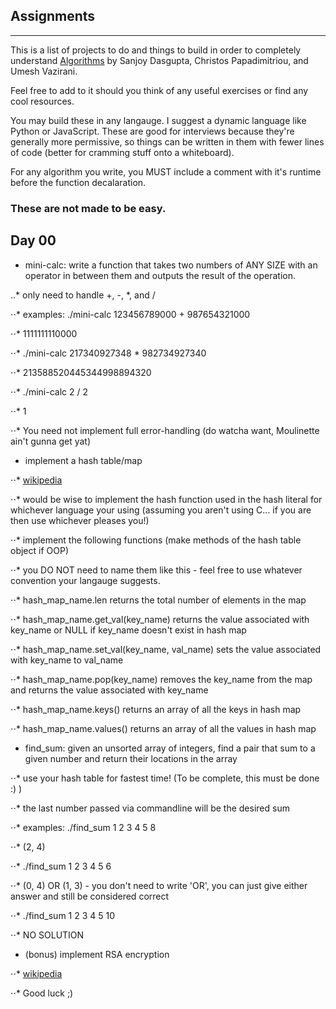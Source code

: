 Assignments
-----------
-----------

This is a list of projects to do and things to build in order to completely understand [Algorithms](http://www.cse.iitd.ernet.in/~naveen/courses/CSL630/all.pdf) by Sanjoy Dasgupta, Christos Papadimitriou, and Umesh Vazirani.

Feel free to add to it should you think of any useful exercises or find any cool resources.

You may build these in any langauge. I suggest a dynamic language like Python or JavaScript. These are good for interviews because they're generally more permissive, so things can be written in them with fewer lines of code (better for cramming stuff onto a whiteboard).

For any algorithm you write, you MUST include a comment with it's runtime before the function decalaration.

### These are not made to be easy.

Day 00
------

* mini-calc: write a function that takes two numbers of ANY SIZE with an operator in between them and outputs the result of the operation.

..* only need to handle +, -, *, and /

⋅⋅* examples: ./mini-calc 123456789000 + 987654321000

⋅⋅* 1111111110000

⋅⋅* ./mini-calc 217340927348 * 982734927340

⋅⋅* 213588520445344998894320

⋅⋅* ./mini-calc 2 / 2

⋅⋅* 1

⋅⋅* You need not implement full error-handling (do watcha want, Moulinette ain't gunna get yat)

* implement a hash table/map

⋅⋅* [wikipedia](https://en.wikipedia.org/wiki/Hash_table)

⋅⋅* would be wise to implement the hash function used in the hash literal for whichever language your using (assuming you aren't using C... if you are then use whichever pleases you!)

⋅⋅* implement the following functions (make methods of the hash table object if OOP)

⋅⋅* you DO NOT need to name them like this - feel free to use whatever convention your langauge suggests.

⋅⋅* hash_map_name.len returns the total number of elements in the map

⋅⋅* hash_map_name.get_val(key_name) returns the value associated with key_name or NULL if key_name doesn't exist in hash map

⋅⋅* hash_map_name.set_val(key_name, val_name) sets the value associated with key_name to val_name

⋅⋅* hash_map_name.pop(key_name) removes the key_name from the map and returns the value associated with key_name

⋅⋅* hash_map_name.keys() returns an array of all the keys in hash map

⋅⋅* hash_map_name.values() returns an array of all the values in hash map

* find_sum: given an unsorted array of integers, find a pair that sum to a given number and return their locations in the array

⋅⋅* use your hash table for fastest time! (To be complete, this must be done :) )

⋅⋅* the last number passed via commandline will be the desired sum

⋅⋅* examples: ./find_sum 1 2 3 4 5 8

⋅⋅* (2, 4)

⋅⋅* ./find_sum 1 2 3 4 5 6

⋅⋅* (0, 4) OR (1, 3) - you don't need to write 'OR', you can just give either answer and still be considered correct

⋅⋅* ./find_sum 1 2 3 4 5 10

⋅⋅* NO SOLUTION

* (bonus) implement RSA encryption

⋅⋅* [wikipedia](https://simple.wikipedia.org/wiki/RSA_(algorithm))

⋅⋅* Good luck ;)
